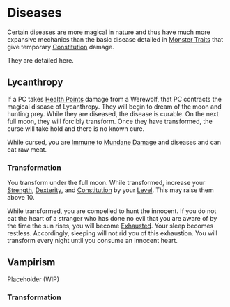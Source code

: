 # Diseases

Certain diseases are more magical in nature and thus have much more expansive mechanics than the basic disease detailed in [Monster Traits](Monster%20Traits.md) that give temporary [Constitution](../../Player%20Characters/Abilities/Constitution.md) damage.

They are detailed here.

## Lycanthropy

If a PC takes [Health Points](../../Player%20Characters/Derived%20Statistics/Health%20Points.md) damage from a Werewolf, that PC contracts the magical disease of Lycanthropy. They will begin to dream of the moon and hunting prey. While they are diseased, the disease is curable. On the next full moon, they will forcibly transform. Once they have transformed, the curse will take hold and there is no known cure.

While cursed, you are [Immune](../../Game%20Procedures/Conditions/Immune.md) to [Mundane Damage](../../Game%20Procedures/Combat/Damage%20Types/Mundane%20Damage.md) and diseases and can eat raw meat.

### Transformation

You transform under the full moon. While transformed, increase your [Strength](../../Player%20Characters/Abilities/Strength.md), [Dexterity](../../Player%20Characters/Abilities/Dexterity.md), and [Constitution](../../Player%20Characters/Abilities/Constitution.md) by your [Level](../../Player%20Characters/Derived%20Statistics/Level.md). This may raise them above 10.

While transformed, you are compelled to hunt the innocent. If you do not eat the heart of a stranger who has done no evil that you are aware of by the time the sun rises, you will become [Exhausted](../../Game%20Procedures/Conditions/Exhausted.md). Your sleep becomes restless. Accordingly, sleeping will not rid you of this exhaustion. You will transform every night until you consume an innocent heart.

## Vampirism

Placeholder (WIP)

### Transformation

